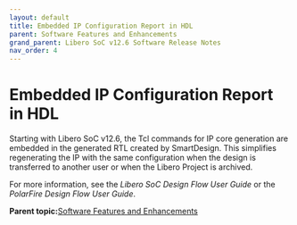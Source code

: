 ```yaml
---
layout: default
title: Embedded IP Configuration Report in HDL
parent: Software Features and Enhancements
grand_parent: Libero SoC v12.6 Software Release Notes
nav_order: 4
---
```

# Embedded IP Configuration Report in HDL

Starting with Libero SoC v12.6, the Tcl commands for IP core generation are embedded in the generated RTL created by SmartDesign. This simplifies regenerating the IP with the same configuration when the design is transferred to another user or when the Libero Project is archived.

For more information, see the *Libero SoC Design Flow User Guide* or the *PolarFire Design Flow User Guide*.

**Parent topic:**[Software Features and Enhancements](GUID-0C8F8AEA-9445-4B14-83EE-0D7D82E81DB5.md)

